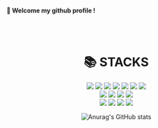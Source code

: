 <!-- ![header](https://capsule-render.vercel.app/api?type=cylinder&color=000000&height=150&section=header&text=893107&fontColor=ffffff&fontSize=70&animation=fadeIn&fontAlignY=55&desc=%20&descAlignY=62&descAlign=62) -->
  
####  :wave: Welcome my github profile !

 <br/>
 <br/>
 
<div align=center><h1>📚 STACKS</h1></div>
<div align=center>  
  <img src="https://img.shields.io/badge/python-3776AB?style=for-the-badge&logo=python&logoColor=white"> 
  <img src="https://img.shields.io/badge/PyTorch-EE4C2C?style=for-the-badge&logo=PyTorch&logoColor=white"> 
  <img src="https://img.shields.io/badge/cnn-CC0000?style=for-the-badge&logo=cnn&logoColor=white">
  <img src="https://img.shields.io/badge/opencv-5C3EE8?style=for-the-badge&logo=opencv&logoColor=white">
  <img src="https://img.shields.io/badge/numpy-013243?style=for-the-badge&logo=numpy&logoColor=white">
  <img src="https://img.shields.io/badge/pandas-150458?style=for-the-badge&logo=pandas&logoColor=white">
  <img src="https://img.shields.io/badge/tensorflow-FF6F00?style=for-the-badge&logo=tensorflow&logoColor=white">
  <br/>
  <img src="https://img.shields.io/badge/mysql-4479A1?style=for-the-badge&logo=mysql&logoColor=white"> 
  <img src="https://img.shields.io/badge/mariadb-003545?style=for-the-badge&logo=mariadb&logoColor=white">
  <img src="https://img.shields.io/badge/docker-2496ED?style=for-the-badge&logo=docker&logoColor=white">
  <img src="https://img.shields.io/badge/powerbi-F2C811?style=for-the-badge&logo=powerbi&logoColor=white">
  <br>
  <img src="https://img.shields.io/badge/azuredevops-0078D7?style=for-the-badge&logo=azuredevops&logoColor=white">
  <img src="https://img.shields.io/badge/Java-007396?style=for-the-badge&logo=Java&logoColor=white">
  <img src="https://img.shields.io/badge/R-276DC3?style=for-the-badge&logo=R&logoColor=white">
  <img src="https://img.shields.io/badge/github-181717?style=for-the-badge&logo=github&logoColor=white">
  
  <br/>

![Anurag's GitHub stats](https://github-readme-stats.vercel.app/api?username=yuyeon-choi&show_icons=true&theme=radical)


